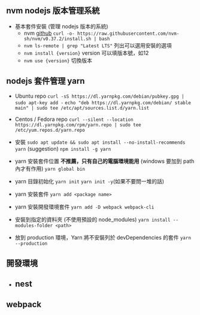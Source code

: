 ## nvm nodejs 版本管理系統 ##
- 基本套件安裝 (管理 nodejs 版本的系統)
  - nvm [github](https://github.com/nvm-sh/nvm)
    `curl -o- https://raw.githubusercontent.com/nvm-sh/nvm/v0.37.2/install.sh | bash`
  - `nvm ls-remote | grep "Latest LTS"` 列出可以選用安裝的選項
  - `nvm install {version}` version 可以填版本號，如12
  - `nvm use {version}` 切換版本

## nodejs 套件管理 yarn ##
  - Ubuntu repo
    `curl -sS https://dl.yarnpkg.com/debian/pubkey.gpg | sudo apt-key add -`
    `echo "deb https://dl.yarnpkg.com/debian/ stable main" | sudo tee /etc/apt/sources.list.d/yarn.list`
  - Centos / Fedora repo
    `curl --silent --location https://dl.yarnpkg.com/rpm/yarn.repo | sudo tee /etc/yum.repos.d/yarn.repo`
  - 安裝
    `sudo apt update && sudo apt install --no-install-recommends yarn` (suggestion)
    `npm install -g yarn`

  - yarn 安裝套件位置 **不推薦，只有自己的電腦環境能用** (windows 要加到 path 內才有作用)
    `yarn global bin`
  - yarn 目錄初始化
    `yarn init`
    `yarn init -y`(如果不要問一堆的話)
  - yarn 安裝套件
    `yarn add <package name>`
  - yarn 安裝開發環境套件
    `yarn add -D webpack webpack-cli`
  - 安裝到指定的資料夾 (不使用預設的 node_modules)
    `yarn install --modules-folder <path>`

  - 放到 production 環境，Yarn 將不安裝列於 devDependencies 的套件
    `yarn --production`

## 開發環境 ##
- nest
  -

## webpack ##
